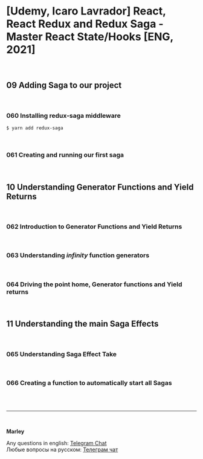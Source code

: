 # [Udemy, Icaro Lavrador] React, React Redux and Redux Saga - Master React State/Hooks [ENG, 2021]

<br/>

## 09 Adding Saga to our project

<br/>

### 060 Installing redux-saga middleware

    $ yarn add redux-saga

<br/>

### 061 Creating and running our first saga

<br/>

## 10 Understanding Generator Functions and Yield Returns

<br/>

### 062 Introduction to Generator Functions and Yield Returns

<br/>

### 063 Understanding _infinity_ function generators

<br/>

### 064 Driving the point home, Generator functions and Yield returns

<br/>

## 11 Understanding the main Saga Effects

<br/>

### 065 Understanding Saga Effect Take

<br/>

### 066 Creating a function to automatically start all Sagas

<br/><br/>

---

<br/>

**Marley**

Any questions in english: <a href="https://jsdev.org/chat/">Telegram Chat</a>  
Любые вопросы на русском: <a href="https://jsdev.ru/chat/">Телеграм чат</a>

